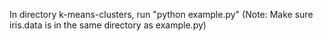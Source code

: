 In directory k-means-clusters, run "python example.py"
(Note: Make sure iris.data is in the same directory as example.py)
